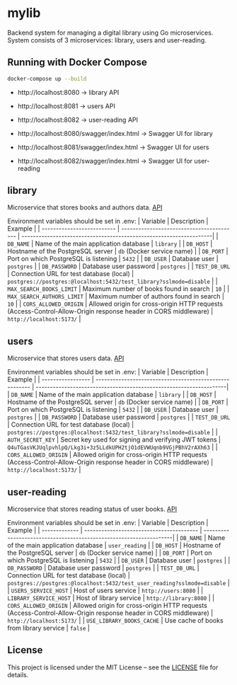 # mylib

Backend system for managing a digital library using Go microservices. System consists of 3 microservices: library, users and user-reading.


## Running with Docker Compose

```bash
docker-compose up --build
```

- http://localhost:8080 → library API

- http://localhost:8081 → users API

- http://localhost:8082 → user-reading API

- http://localhost:8080/swagger/index.html → Swagger UI for library

- http://localhost:8081/swagger/index.html → Swagger UI for users

- http://localhost:8082/swagger/index.html → Swagger UI for user-reading


## library
Microservice that stores books and authors data. [API](./library/README.md)

Environment variables should be set in .env:
| Variable                   | Description                               | Example                                                            |
| -------------------------- | ----------------------------------------- | -------------------------------------------------------------------|
| `DB_NAME`                  | Name of the main application database     | `library`                                                          |
| `DB_HOST`                  | Hostname of the PostgreSQL server         | `db` (Docker service name)                                         |
| `DB_PORT`                  | Port on which PostgreSQL is listening     | `5432`                                                             |
| `DB_USER`                  | Database user                             | `postgres`                                                         |
| `DB_PASSWORD`              | Database user password                    | `postgres`                                                         |
| `TEST_DB_URL`              | Connection URL for test database (local)  | `postgres://postgres:@localhost:5432/test_library?sslmode=disable` |
| `MAX_SEARCH_BOOKS_LIMIT`   | Maximum number of books found in search   | `10`                                                               |
| `MAX_SEARCH_AUTHORS_LIMIT` | Maximum number of authors found in search | `10`                                                               |
| `CORS_ALLOWED_ORIGIN`      | Allowed origin for cross-origin HTTP requests (Access-Control-Allow-Origin response header in CORS middleware) | `http://localhost:5173/` |


## users
Microservice that stores users data. [API](./users/README.md)

Environment variables should be set in .env:
| Variable          | Description                                             | Example                                                            |
| ----------------- | ------------------------------------------------------- | -------------------------------------------------------------------|
| `DB_NAME`         | Name of the main application database                   | `library`                                                          |
| `DB_HOST`         | Hostname of the PostgreSQL server                       | `db` (Docker service name)                                         |
| `DB_PORT`         | Port on which PostgreSQL is listening                   | `5432`                                                             |
| `DB_USER`         | Database user                                           | `postgres`                                                         |
| `DB_PASSWORD`     | Database user password                                  | `postgres`                                                         |
| `TEST_DB_URL`     | Connection URL for test database (local)                | `postgres://postgres:@localhost:5432/test_library?sslmode=disable` |
| `AUTH_SECRET_KEY` | Secret key used for signing and verifying JWT tokens    | `Q4uTGasVKJUqlpvhlpQ/Lkg3i+3z5LLdkUPH2tjO1dEVWUqnb9VGjPBhV2rAXh63` |
| `CORS_ALLOWED_ORIGIN`      | Allowed origin for cross-origin HTTP requests (Access-Control-Allow-Origin response header in CORS middleware) | `http://localhost:5173/` |

## user-reading
Microservice that stores reading status of user books. [API](./user-reading/README.md)

Environment variables should be set in .env:
| Variable      | Description                              | Example                                                            |
| ------------- | ---------------------------------------- | -------------------------------------------------------------------|
| `DB_NAME`     | Name of the main application database    | `user_reading`                                                          |
| `DB_HOST`     | Hostname of the PostgreSQL server        | `db` (Docker service name)                                         |
| `DB_PORT`     | Port on which PostgreSQL is listening    | `5432`                                                             |
| `DB_USER`     | Database user                            | `postgres`                                                         |
| `DB_PASSWORD` | Database user password                   | `postgres`                                                         |
| `TEST_DB_URL` | Connection URL for test database (local) | `postgres://postgres:@localhost:5432/test_user_reading?sslmode=disable` |
| `USERS_SERVICE_HOST` | Host of users service | `http://users:8080` |
| `LIBRARY_SERVICE_HOST` | Host of library service | `http://library:8080` |
| `CORS_ALLOWED_ORIGIN`      | Allowed origin for cross-origin HTTP requests (Access-Control-Allow-Origin response header in CORS middleware) | `http://localhost:5173/` |
| `USE_LIBRARY_BOOKS_CACHE` | Use cache of books from library service | `false` |


## License

This project is licensed under the MIT License – see the [LICENSE](./LICENSE) file for details.